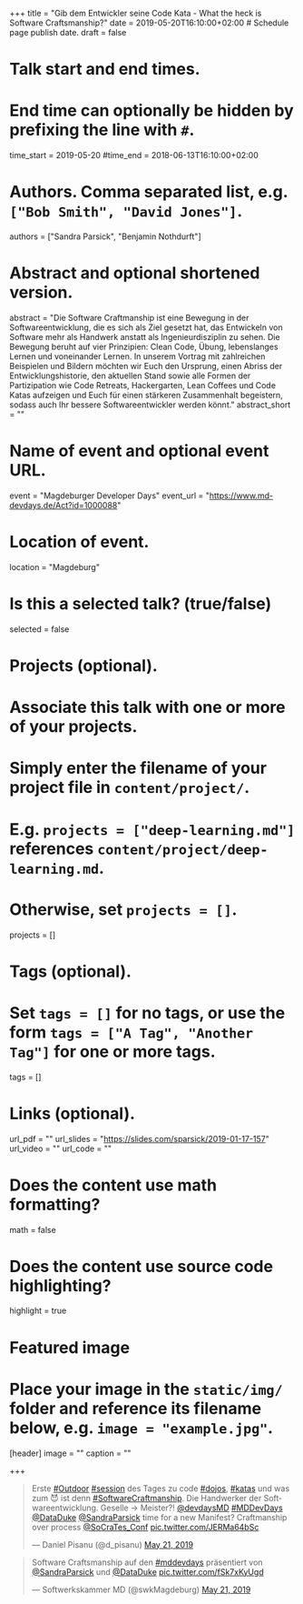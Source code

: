 +++
title = "Gib dem Entwickler seine Code Kata - What the heck is Software Craftsmanship?"
date = 2019-05-20T16:10:00+02:00  # Schedule page publish date.
draft = false

# Talk start and end times.
#   End time can optionally be hidden by prefixing the line with `#`.
time_start = 2019-05-20
#time_end = 2018-06-13T16:10:00+02:00

# Authors. Comma separated list, e.g. `["Bob Smith", "David Jones"]`.
authors = ["Sandra Parsick", "Benjamin Nothdurft"]

# Abstract and optional shortened version.
abstract = "Die Software Craftmanship ist eine Bewegung in der Softwareentwicklung, die es sich als Ziel gesetzt hat, das Entwickeln von Software mehr als Handwerk anstatt als Ingenieurdisziplin zu sehen. Die Bewegung beruht auf vier Prinzipien: Clean Code, Übung, lebenslanges Lernen und voneinander Lernen. In unserem Vortrag mit zahlreichen Beispielen und Bildern möchten wir Euch den Ursprung, einen Abriss der Entwicklungshistorie, den aktuellen Stand sowie alle Formen der Partizipation wie Code Retreats, Hackergarten, Lean Coffees und Code Katas aufzeigen und Euch für einen stärkeren Zusammenhalt begeistern, sodass auch Ihr bessere Softwareentwickler werden könnt."
abstract_short = ""

# Name of event and optional event URL.
event = "Magdeburger Developer Days"
event_url = "https://www.md-devdays.de/Act?id=1000088"

# Location of event.
location = "Magdeburg"

# Is this a selected talk? (true/false)
selected = false

# Projects (optional).
#   Associate this talk with one or more of your projects.
#   Simply enter the filename of your project file in `content/project/`.
#   E.g. `projects = ["deep-learning.md"]` references `content/project/deep-learning.md`.
#   Otherwise, set `projects = []`.
projects = []

# Tags (optional).
#   Set `tags = []` for no tags, or use the form `tags = ["A Tag", "Another Tag"]` for one or more tags.
tags = []

# Links (optional).
url_pdf = ""
url_slides = "https://slides.com/sparsick/2019-01-17-157"
url_video = ""
url_code = ""

# Does the content use math formatting?
math = false

# Does the content use source code highlighting?
highlight = true

# Featured image
# Place your image in the `static/img/` folder and reference its filename below, e.g. `image = "example.jpg"`.
[header]
image = ""
caption = ""

+++

<blockquote class="twitter-tweet" data-partner="tweetdeck"><p lang="de" dir="ltr">Erste <a href="https://twitter.com/hashtag/Outdoor?src=hash&amp;ref_src=twsrc%5Etfw">#Outdoor</a> <a href="https://twitter.com/hashtag/session?src=hash&amp;ref_src=twsrc%5Etfw">#session</a> des Tages zu code <a href="https://twitter.com/hashtag/dojos?src=hash&amp;ref_src=twsrc%5Etfw">#dojos</a>, <a href="https://twitter.com/hashtag/katas?src=hash&amp;ref_src=twsrc%5Etfw">#katas</a> und was zum 😈 ist denn <a href="https://twitter.com/hashtag/SoftwareCraftmanship?src=hash&amp;ref_src=twsrc%5Etfw">#SoftwareCraftmanship</a>. Die Handwerker der Softwareentwicklung. Geselle -&gt; Meister?! <a href="https://twitter.com/devdaysMD?ref_src=twsrc%5Etfw">@devdaysMD</a> <a href="https://twitter.com/hashtag/MDDevDays?src=hash&amp;ref_src=twsrc%5Etfw">#MDDevDays</a> <a href="https://twitter.com/DataDuke?ref_src=twsrc%5Etfw">@DataDuke</a> <a href="https://twitter.com/SandraParsick?ref_src=twsrc%5Etfw">@SandraParsick</a> time for a new Manifest? Craftmanship over process <a href="https://twitter.com/SoCraTes_Conf?ref_src=twsrc%5Etfw">@SoCraTes_Conf</a> <a href="https://t.co/JERMa64bSc">pic.twitter.com/JERMa64bSc</a></p>&mdash; Daniel Pisanu (@d_pisanu) <a href="https://twitter.com/d_pisanu/status/1130749723797786624?ref_src=twsrc%5Etfw">May 21, 2019</a></blockquote>
<script async src="https://platform.twitter.com/widgets.js" charset="utf-8"></script>

<blockquote class="twitter-tweet" data-partner="tweetdeck"><p lang="de" dir="ltr">Software Craftsmanship auf den <a href="https://twitter.com/hashtag/mddevdays?src=hash&amp;ref_src=twsrc%5Etfw">#mddevdays</a> präsentiert von <a href="https://twitter.com/SandraParsick?ref_src=twsrc%5Etfw">@SandraParsick</a> und <a href="https://twitter.com/DataDuke?ref_src=twsrc%5Etfw">@DataDuke</a> <a href="https://t.co/fSk7xKyUgd">pic.twitter.com/fSk7xKyUgd</a></p>&mdash; Softwerkskammer MD (@swkMagdeburg) <a href="https://twitter.com/swkMagdeburg/status/1130749378581487618?ref_src=twsrc%5Etfw">May 21, 2019</a></blockquote>
<script async src="https://platform.twitter.com/widgets.js" charset="utf-8"></script>
